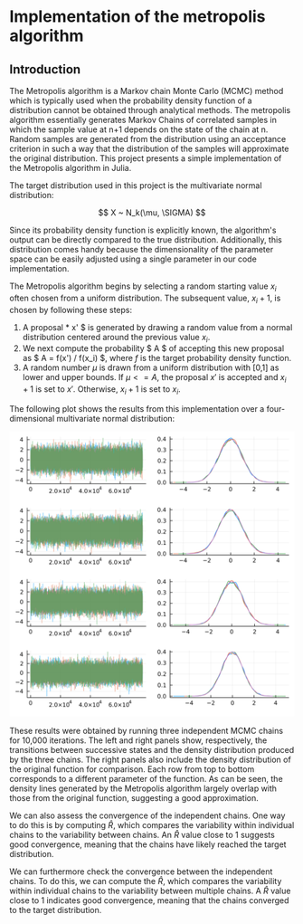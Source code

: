 # Implementation of the metropolis algorithm

## Introduction

The Metropolis algorithm is a Markov chain Monte Carlo (MCMC) method which is typically used when the probability density function of a distribution cannot be obtained through analytical methods. The metropolis algorithm essentially generates Markov Chains of correlated samples in which the sample value at n+1 depends on the state of the chain at n. Random samples are generated from the distribution using an acceptance criterion in such a way that the distribution of the samples will approximate the original distribution. This project presents a simple implementation of the Metropolis algorithm in Julia.

The target distribution used in this project is the multivariate normal distribution:

$$ X ~ N_k(\mu, \SIGMA) $$

Since its probability density function is explicitly known, the algorithm's output can be directly compared to the true distribution. Additionally, this distribution comes handy because the dimensionality of the parameter space can be easily adjusted using a single parameter in our code implementation.

The Metropolis algorithm begins by selecting a random starting value $x_i$ often chosen from a uniform distribution. The subsequent value, $x_i+1$, is chosen by following these steps:

1. A proposal * x' $ is generated by drawing a random value from a normal distribution centered around the previous value $x_i$.
2. We next compute the probability $ A $ of accepting this new proposal as $ A = f(x') / f(x_i) $, where $f$ is the target probability density function.
3. A random number $\mu$ is drawn from a uniform distribution with [0,1] as lower and upper bounds. If $\mu <= A$, the proposal $x'$ is accepted and $x_i+1$ is set to $x'$. Otherwise, $x_i+1$ is set to $x_i$.

The following plot shows the results from this implementation over a four-dimensional multivariate normal distribution:

![](plots/chains.png)

These results were obtained by running three independent MCMC chains for 10,000 iterations. The left and right panels show, respectively, the transitions between successive states and the density distribution produced by the three chains. The right panels also include the density distribution of the original function for comparison. Each row from top to bottom corresponds to a different parameter of the function. As can be seen, the density lines generated by the Metropolis algorithm largely overlap with those from the original function, suggesting a good approximation.

We can also assess the convergence of the independent chains. One way to do this is by computing $\hat{R}$, which compares the variability within individual chains to the variability between chains. An $\hat{R}$ value close to 1 suggests good convergence, meaning that the chains have likely reached the target distribution.

We can furthermore check the convergence between the independent chains. To do this, we can compute the $\hat{R}$, which compares the variability within individual chains to the variability between multiple chains. A $\hat{R}$ value close to 1 indicates good convergence, meaning that the chains converged to the target distribution.
